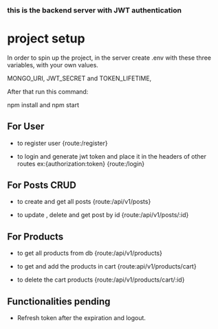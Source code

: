 ### this is the backend server with JWT authentication

# project setup

In order to spin up the project, in the server create .env with these three variables, with your own values.

MONGO_URI, JWT_SECRET and TOKEN_LIFETIME,

After that run this command:

npm install and npm start

## For User

- to register user {route:/register}

- to login and generate jwt token and place it in the headers of other routes ex:{authorization:token} {route:/login}

## For Posts CRUD

- to create and get all posts {route:/api/v1/posts}

- to update , delete and get post by id {route:/api/v1/posts/:id}

## For Products

- to get all products from db {route:/api/v1/products}

- to get and add the products in cart {route:api/v1/products/cart}

- to delete the cart products {route:/api/v1/products/cart/:id}

## Functionalities pending

- Refresh token after the expiration and logout.
